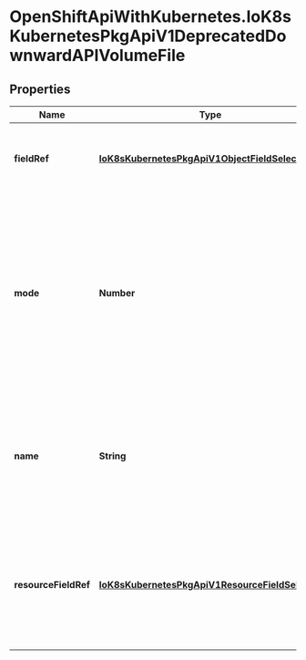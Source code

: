 # OpenShiftApiWithKubernetes.IoK8sKubernetesPkgApiV1DeprecatedDownwardAPIVolumeFile

## Properties
Name | Type | Description | Notes
------------ | ------------- | ------------- | -------------
**fieldRef** | [**IoK8sKubernetesPkgApiV1ObjectFieldSelector**](IoK8sKubernetesPkgApiV1ObjectFieldSelector.md) | Required: Selects a field of the pod: only annotations, labels, name and namespace are supported. | [optional] 
**mode** | **Number** | Optional: mode bits to use on this file, must be a value between 0 and 0777. If not specified, the volume defaultMode will be used. This might be in conflict with other options that affect the file mode, like fsGroup, and the result can be other mode bits set. | [optional] 
**name** | **String** | Required: Name is the relative path name of the file to be created. Must not be absolute or contain the &#39;..&#39; path. Must be utf-8 encoded. The first item of the relative path must not start with &#39;..&#39; | 
**resourceFieldRef** | [**IoK8sKubernetesPkgApiV1ResourceFieldSelector**](IoK8sKubernetesPkgApiV1ResourceFieldSelector.md) | Selects a resource of the container: only resources limits and requests (limits.cpu, limits.memory, requests.cpu and requests.memory) are currently supported. | [optional] 



